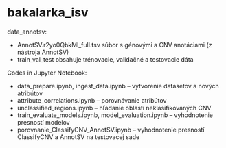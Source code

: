 # bakalarka_isv

data_annotsv: 
- AnnotSV.r2yo0QbkMl_full.tsv súbor s génovými a CNV anotáciami (z nástroja AnnotSV)
- train_val_test obsahuje trénovacie, validačné a testovacie dáta

Codes in Jupyter Notebook:
- data_prepare.ipynb, ingest_data.ipynb – vytvorenie datasetov a nových atribútov
- attribute_correlations.ipynb – porovnávanie atribútov
- unclassified_regions.ipynb – hľadanie oblastí neklasifikovaných CNV
- train_evaluate_models.ipynb, model_evaluation.ipynb – vyhodnotenie presností
modelov
- porovnanie_ClassifyCNV_AnnotSV.ipynb – vyhodnotenie presností ClassifyCNV
a AnnotSV na testovacej sade
